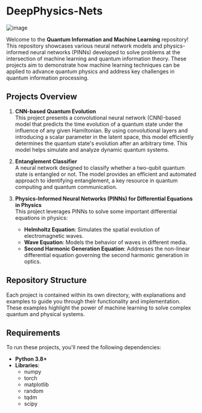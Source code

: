 # DeepPhysics-Nets

![image](https://github.com/user-attachments/assets/cc247a81-6465-4cac-987f-45e9f454f77d)

Welcome to the **Quantum Information and Machine Learning** repository! This repository showcases various neural network models and physics-informed neural networks (PINNs) developed to solve problems at the intersection of machine learning and quantum information theory. These projects aim to demonstrate how machine learning techniques can be applied to advance quantum physics and address key challenges in quantum information processing.

## Projects Overview

1. **CNN-based Quantum Evolution**  
   This project presents a convolutional neural network (CNN)-based model that predicts the time evolution of a quantum state under the influence of any given Hamiltonian. By using convolutional layers and introducing a scalar parameter in the latent space, this model efficiently determines the quantum state's evolution after an arbitrary time. This model helps simulate and analyze dynamic quantum systems.

2. **Entanglement Classifier**  
   A neural network designed to classify whether a two-qubit quantum state is entangled or not. The model provides an efficient and automated approach to identifying entanglement, a key resource in quantum computing and quantum communication.

3. **Physics-Informed Neural Networks (PINNs) for Differential Equations in Physics**  
   This project leverages PINNs to solve some important differential equations in physics:
   - **Helmholtz Equation**: Simulates the spatial evolution of electromagnetic waves.
   - **Wave Equation**: Models the behavior of waves in different media.
   - **Second Harmonic Generation Equation**: Addresses the non-linear differential equation governing the second harmonic generation in optics.

## Repository Structure

Each project is contained within its own directory, with explanations and examples to guide you through their functionality and implementation. These examples highlight the power of machine learning to solve complex quantum and physical systems.

## Requirements

To run these projects, you'll need the following dependencies:

- **Python 3.8+**
- **Libraries**:
  - numpy
  - torch
  - matplotlib
  - random
  - tqdm
  - scipy
 
